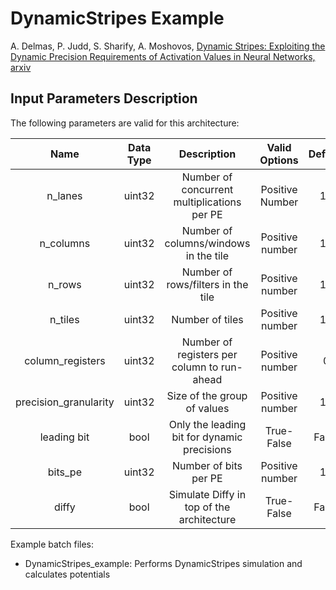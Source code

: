 # DynamicStripes Example

A. Delmas, P. Judd, S. Sharify, A. Moshovos, 
[Dynamic Stripes: Exploiting the Dynamic Precision Requirements of Activation Values in Neural Networks, arxiv](https://arxiv.org/abs/1706.00504)

## Input Parameters Description   

The following parameters are valid for this architecture:

| Name | Data Type | Description | Valid Options | Default |
|:---:|:---:|:---:|:---:|:---:|
| n_lanes | uint32 | Number of concurrent multiplications per PE | Positive Number | 16 |
| n_columns | uint32 | Number of columns/windows in the tile | Positive number | 16 |
| n_rows | uint32 | Number of rows/filters in the tile | Positive number | 16 |
| n_tiles | uint32 | Number of tiles | Positive number | 16 |
| column_registers | uint32 | Number of registers per column to run-ahead | Positive number | 0 |
| precision_granularity | uint32 | Size of the group of values | Positive number | 16 |
| leading bit | bool | Only the leading bit for dynamic precisions | True-False | False |
| bits_pe | uint32 | Number of bits per PE | Positive number | 16 |
| diffy | bool | Simulate Diffy in top of the architecture | True-False | False |

Example batch files:

*   DynamicStripes_example: Performs DynamicStripes simulation and calculates potentials 